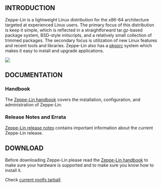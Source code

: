 ## INTRODUCTION

Zeppe-Lin is a lightweight Linux distribution for the x86-64
architecture targeted at experienced Linux users.  The primary focus
of this distribution is keep it simple, which is reflected in a
straightforward tar.gz-based package system, BSD-style initscripts,
and a relatively small collection of trimmed packages.  The secondary
focus is utilization of new Linux features and recent tools and
libraries.  Zeppe-Lin also has a [pkgsrc][1] system which makes it
easy to install and upgrade applications.

[![](https://img.shields.io/github/v/release/zeppe-lin/pkgsrc?label=Current%20release%20is&style=flat-square)][3]

## DOCUMENTATION

### Handbook

The [Zeppe-Lin handbook][2] covers the installation, configuration,
and administration of Zeppe-Lin.

### Release Notes and Errata

[Zeppe-Lin release notes][3] contains important information about the
current Zeppe-Lin release.

## DOWNLOAD

Before downloading Zeppe-Lin please read the [Zeppe-Lin handbook][2]
to make sure your hardware is supported and to make sure you know how
to install it.

Check [current rootfs tarball][3].

[1]: https://zeppe-lin.github.io/handbook.7.html#THE-PACKAGES-SOURCES-SYSTEM
[2]: https://zeppe-lin.github.io/handbook.7.html
[3]: https://github.com/zeppe-lin/pkgsrc/releases/latest

<!-- vim:sw=2:ts=2:sts=2:et:cc=72:tw=70
End of file. -->
